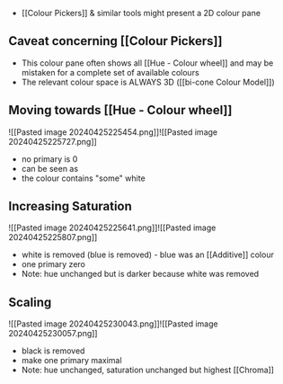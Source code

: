 - [[Colour Pickers]] & similar tools might present a 2D colour pane
## Caveat concerning [[Colour Pickers]]
- This colour pane often shows all [[Hue - Colour wheel]] and may be mistaken for a complete set of available colours
- The relevant colour space is ALWAYS 3D ([[bi-cone Colour Model]])
## Moving towards [[Hue - Colour wheel]]
![[Pasted image 20240425225454.png]]![[Pasted image 20240425225727.png]]
- no primary is 0
- can be seen as
- the colour contains "some" white
## Increasing Saturation
![[Pasted image 20240425225641.png]]![[Pasted image 20240425225807.png]]
- white is removed (blue is removed) - blue was an [[Additive]] colour
- one primary zero
- Note: hue unchanged but is darker because white was removed
## Scaling
![[Pasted image 20240425230043.png]]![[Pasted image 20240425230057.png]]
- black is removed
- make one primary maximal
- Note: hue unchanged, saturation unchanged but highest [[Chroma]]
